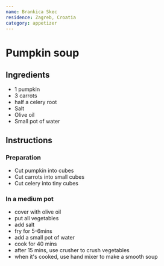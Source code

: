 ```yaml
---
name: Brankica Skec
residence: Zagreb, Croatia
category: appetizer
---
```


# Pumpkin soup
## Ingredients 
* 1 pumpkin
* 3 carrots
* half a celery root
* Salt
* Olive oil
* Small pot of water

## Instructions
### Preparation
* Cut pumpkin into cubes
* Cut carrots into small cubes
* Cut celery into tiny cubes

### In a medium pot
* cover with olive oil
* put all vegetables
* add salt
* fry for 5-6mins
* add a small pot of water
* cook for 40 mins
* after 15 mins, use crusher to crush vegetables
* when it's cooked, use hand mixer to make a smooth soup
